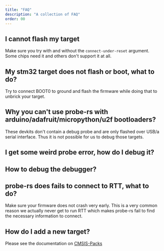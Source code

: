 ```yaml
---
title: "FAQ"
description: "A collection of FAQ"
order: 00
---
```


## I cannot flash my target

Make sure you try with and without the `connect-under-reset` argument. Some chips need it and others don't support it at all.

## My stm32 target does not flash or boot, what to do?

Try to connect BOOT0 to ground and flash the firmware while doing that to unbrick your target.

## Why you can't use probe-rs with arduino/adafruit/micropython/u2f bootloaders?

These devkits don't contain a debug probe and are only flashed over USB/a serial interface.
Thus it is not possible for us to debug those targets.

## I get some weird probe error, how do I debug it?

## How to debug the debugger?

## probe-rs does fails to connect to RTT, what to do?

Make sure your firmware does not crash very early. This is a very common reason we actually never get to run RTT which makes probe-rs fail to find the necessary information to connect.

## How do I add a new target?

Please see the documentation on [CMSIS-Packs](/docs/knowledge-base/cmsis-packs)
